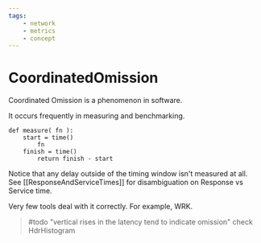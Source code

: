 ```yaml
---
tags:
    - network
    - metrics
    - concept
---
```

# CoordinatedOmission

Coordinated Omission is a phenomenon in software.

It occurs frequently in measuring and benchmarking.

```example
def measure( fn ):
    start = time()
        fn
    finish = time()
        return finish - start
```

Notice that any delay outside of the timing window isn't measured at all. See [[ResponseAndServiceTimes]] for disambiguation on Response vs Service time.

Very few tools deal with it correctly. For example, WRK.

> #todo "vertical rises in the latency tend to indicate omission" 
> check HdrHistogram

